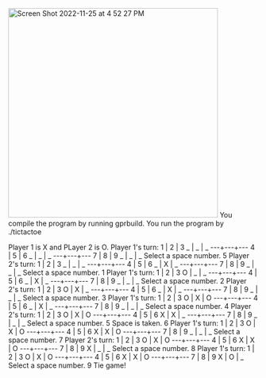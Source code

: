 <img width="422" alt="Screen Shot 2022-11-25 at 4 52 27 PM" src="https://user-images.githubusercontent.com/102774700/204066637-864c52e9-7706-4d38-b183-075e60ef4b46.png">
You compile the program by running gprbuild.
You run the program by ./tictactoe

Player 1 is X and PLayer 2 is O.
Player  1's turn:
 1 | 2 | 3
 _ | _ | _
---+---+---
 4 | 5 | 6
 _ | _ | _
---+---+---
 7 | 8 | 9
 _ | _ | _
Select a space number.
5
Player  2's turn:
 1 | 2 | 3
 _ | _ | _
---+---+---
 4 | 5 | 6
 _ | X | _
---+---+---
 7 | 8 | 9
 _ | _ | _
Select a space number.
1
Player  1's turn:
 1 | 2 | 3
 O | _ | _
---+---+---
 4 | 5 | 6
 _ | X | _
---+---+---
 7 | 8 | 9
 _ | _ | _
Select a space number.
2
Player  2's turn:
 1 | 2 | 3
 O | X | _
---+---+---
 4 | 5 | 6
 _ | X | _
---+---+---
 7 | 8 | 9
 _ | _ | _
Select a space number.
3
Player  1's turn:
 1 | 2 | 3
 O | X | O
---+---+---
 4 | 5 | 6
 _ | X | _
---+---+---
 7 | 8 | 9
 _ | _ | _
Select a space number.
4
Player  2's turn:
 1 | 2 | 3
 O | X | O
---+---+---
 4 | 5 | 6
 X | X | _
---+---+---
 7 | 8 | 9
 _ | _ | _
Select a space number.
5
Space is taken.
6
Player  1's turn:
 1 | 2 | 3
 O | X | O
---+---+---
 4 | 5 | 6
 X | X | O
---+---+---
 7 | 8 | 9
 _ | _ | _
Select a space number.
7
Player  2's turn:
 1 | 2 | 3
 O | X | O
---+---+---
 4 | 5 | 6
 X | X | O
---+---+---
 7 | 8 | 9
 X | _ | _
Select a space number.
8
Player  1's turn:
 1 | 2 | 3
 O | X | O
---+---+---
 4 | 5 | 6
 X | X | O
---+---+---
 7 | 8 | 9
 X | O | _
Select a space number.
9
Tie game!
